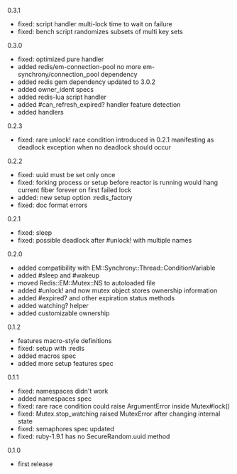 0.3.1
- fixed: script handler multi-lock time to wait on failure
- fixed: bench script randomizes subsets of multi key sets

0.3.0
- fixed: optimized pure handler
- added redis/em-connection-pool no more em-synchrony/connection_pool dependency
- added redis gem dependency updated to 3.0.2
- added owner_ident specs
- added redis-lua script handler
- added #can_refresh_expired? handler feature detection
- added handlers

0.2.3
- fixed: rare unlock! race condition introduced in 0.2.1
  manifesting as deadlock exception when no deadlock should occur

0.2.2
- fixed: uuid must be set only once
- fixed: forking process or setup before reactor is running would hang
  current fiber forever on first failed lock
- added: new setup option :redis_factory
- fixed: doc format errors

0.2.1
- fixed: sleep
- fixed: possible deadlock after #unlock! with multiple names

0.2.0
- added compatibility with EM::Synchrony::Thread::ConditionVariable
- added #sleep and #wakeup
- moved Redis::EM::Mutex::NS to autoloaded file
- added #unlock! and now mutex object stores ownership information
- added #expired? and other expiration status methods
- added watching? helper
- added customizable ownership

0.1.2
- features macro-style definitions
- fixed: setup with :redis
- added macros spec
- added more setup features spec

0.1.1
- fixed: namespaces didn't work
- added namespaces spec
- fixed: rare race condition could raise ArgumentError inside Mutex#lock()
- fixed: Mutex.stop_watching raised MutexError after changing internal state
- fixed: semaphores spec updated
- fixed: ruby-1.9.1 has no SecureRandom.uuid method

0.1.0
- first release
